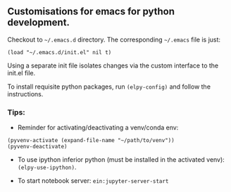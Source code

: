 ## Customisations for emacs for python development.

Checkout to ```~/.emacs.d``` directory.  The corresponding ```~/.emacs``` file is just:

```
(load "~/.emacs.d/init.el" nil t)
```

Using a separate init file isolates changes via the custom interface to the init.el file.

To install requisite python packages, run ```(elpy-config)``` and follow the instructions.

### Tips:

* Reminder for activating/deactivating a venv/conda env:
```
(pyvenv-activate (expand-file-name "~/path/to/venv"))
(pyvenv-deactivate)
```
* To use ipython inferior python (must be installed in the activated venv): ```(elpy-use-ipython)```.

* To start notebook server: ```ein:jupyter-server-start```
